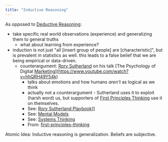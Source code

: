 ```yaml
---
title: "Inductive Reasoning"
---
```


As opposed to [Deductive Reasoning](deductive-reasoning.md):
- take specific real world observations (experience) and generalizing them to general truths
	- what about learning from experience?
- induction is not just "all [insert group of people] are [characteristic]", but is prevalent in statistics as well. this leads to a false belief that we are being empirical or data-driven. 
	- counterargument: [Rory Sutherland](rory-sutherland.md) on his talk [The Psychology of Digital [Marketing](marketing.md)](https://www.youtube.com/watch?v=hhQRH49Y54k)
		- talks about emotions and how humans *aren't* as logical as we think
		- actually not a counterargument - Sutherland uses it to exploit (harsh word) us, but supporters of [First Principles Thinking](first-principles-thinking.md) use it on themselves.
		- See: [Rory Sutherland Playbook](https://bettermarketing.pub/the-rory-sutherland-playbook-567b2db29961)]]
		- See: [Mental Models](§-mental-models.md)
		- See: [Systems Thinking](systems-thinking.md)
		- From: [first-principles-thinking](first-principles-thinking.md)

Atomic Idea: Inductive reasoning is generalization. Beliefs are subjective.